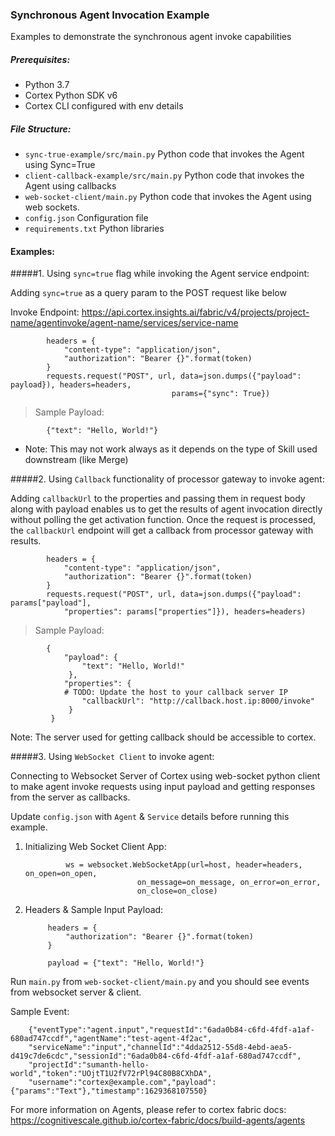 ### Synchronous Agent Invocation Example

Examples to demonstrate the synchronous agent invoke capabilities

##### Prerequisites:
* Python 3.7
* Cortex Python SDK v6
* Cortex CLI configured with env details

##### File Structure:

* `sync-true-example/src/main.py` Python code that invokes the Agent using Sync=True
* `client-callback-example/src/main.py` Python code that invokes the Agent using callbacks
* `web-socket-client/main.py` Python code that invokes the Agent using web sockets.
* `config.json` Configuration file
* `requirements.txt` Python libraries

#### Examples:
#####1. Using `sync=true` flag while invoking the Agent service endpoint:

Adding `sync=true` as a query param to the POST request like below
    
Invoke Endpoint: https://api.cortex.insights.ai/fabric/v4/projects/project-name/agentinvoke/agent-name/services/service-name
    
            headers = {
                "content-type": "application/json",
                "authorization": "Bearer {}".format(token)
            }
            requests.request("POST", url, data=json.dumps({"payload": payload}), headers=headers,
                                        params={"sync": True})
    
  > Sample Payload:
        
            {"text": "Hello, World!"}
     
* Note: This may not work always as it depends on the type of Skill used downstream (like Merge)

#####2. Using `Callback` functionality of processor gateway to invoke agent:

Adding `callbackUrl` to the properties and passing them in request body along with payload enables us to get the results of agent invocation directly without polling the get activation function. Once the request is processed, the `callbackUrl` endpoint will get a callback from processor gateway with results. 

            headers = {
                "content-type": "application/json",
                "authorization": "Bearer {}".format(token)
            }
            requests.request("POST", url, data=json.dumps({"payload": params["payload"],
                "properties": params["properties"]}), headers=headers)
   
   > Sample Payload:
        
            {
                "payload": {
                    "text": "Hello, World!"
                 },
                "properties": {
                # TODO: Update the host to your callback server IP
                    "callbackUrl": "http://callback.host.ip:8000/invoke"
                 }
             }
Note: The server used for getting callback should be accessible to cortex.

#####3. Using `WebSocket Client` to invoke agent:

Connecting to Websocket Server of Cortex using web-socket python client to make agent invoke requests using input payload and getting responses from the server as callbacks.

Update `config.json` with `Agent` & `Service` details before running this example.
       
1. Initializing Web Socket Client App:
            
                ws = websocket.WebSocketApp(url=host, header=headers, on_open=on_open,
                                on_message=on_message, on_error=on_error,
                                on_close=on_close)
2. Headers & Sample Input Payload:

            headers = {
                "authorization": "Bearer {}".format(token)
            }
            
            payload = {"text": "Hello, World!"}
            
Run `main.py` from `web-socket-client/main.py` and you should see events from websocket server & client.

Sample Event:
        
        {"eventType":"agent.input","requestId":"6ada0b84-c6fd-4fdf-a1af-680ad747ccdf","agentName":"test-agent-4f2ac",
        "serviceName":"input","channelId":"4dda2512-55d8-4ebd-aea5-d419c7de6cdc","sessionId":"6ada0b84-c6fd-4fdf-a1af-680ad747ccdf",
        "projectId":"sumanth-hello-world","token":"UOjtT1U2fV72rPl94C80B8CXhDA",
        "username":"cortex@example.com","payload":{"params":"Text"},"timestamp":1629368107550}


For more information on Agents, please refer to cortex fabric docs: https://cognitivescale.github.io/cortex-fabric/docs/build-agents/agents